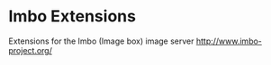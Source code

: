 Imbo Extensions
===============

Extensions for the Imbo (Image box) image server http://www.imbo-project.org/
